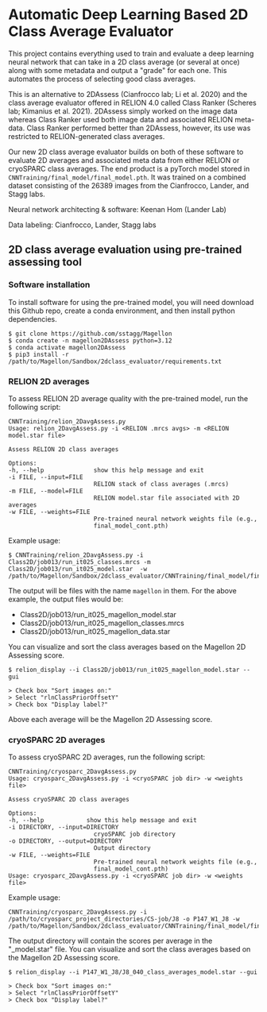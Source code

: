 # Automatic Deep Learning Based 2D Class Average Evaluator 

This project contains everything used to train and evaluate a deep learning neural network that can take in a 2D class average (or several at once) along with some metadata and output a "grade" for each one. This automates the process of selecting good class averages.

This is an alternative to 2DAssess (Cianfrocco lab; Li et al. 2020) and the class average evaluator offered in RELION 4.0 called Class Ranker (Scheres lab; Kimanius et al. 2021). 2DAssess simply worked on the image data whereas Class Ranker used both image data and associated RELION meta-data. Class Ranker performed better than 2DAssess, however, its use was restricted to RELION-generated class averages. 

Our new 2D class average evaluator builds on both of these software to evaluate 2D averages and associated meta data from either RELION or cryoSPARC class averages. The end product is a pyTorch model stored in `CNNTraining/final_model/final_model.pth`.  It was trained on a combined dataset consisting of the 26389 images from the Cianfrocco, Lander, and Stagg labs. 

Neural network architecting & software: Keenan Hom (Lander Lab)

Data labeling: Cianfrocco, Lander, Stagg labs

## 2D class average evaluation using pre-trained assessing tool

### Software installation

To install software for using the pre-trained model, you will need download this Github repo, create a conda environment, and then install python dependencies. 

    $ git clone https://github.com/sstagg/Magellon
    $ conda create -n magellon2DAssess python=3.12
    $ conda activate magellon2DAssess
    $ pip3 install -r /path/to/Magellon/Sandbox/2dclass_evaluator/requirements.txt

### RELION 2D averages 
To assess RELION 2D average quality with the pre-trained model, run the following script: 

    CNNTraining/relion_2DavgAssess.py 
    Usage: relion_2DavgAssess.py -i <RELION .mrcs avgs> -m <RELION model.star file>

    Assess RELION 2D class averages
    
    Options:
    -h, --help              show this help message and exit
    -i FILE, --input=FILE
                            RELION stack of class averages (.mrcs)
    -m FILE, --model=FILE
                            RELION model.star file associated with 2D averages
    -w FILE, --weights=FILE 
                            Pre-trained neural network weights file (e.g.,
                            final_model_cont.pth)

Example usage:

    $ CNNTraining/relion_2DavgAssess.py -i Class2D/job013/run_it025_classes.mrcs -m Class2D/job013/run_it025_model.star  -w /path/to/Magellon/Sandbox/2dclass_evaluator/CNNTraining/final_model/final_model_cont.pt

The output will be files with the name `magellon` in them. For the above example, the output files would be: 
* Class2D/job013/run_it025_magellon_model.star
* Class2D/job013/run_it025_magellon_classes.mrcs
* Class2D/job013/run_it025_magellon_data.star 

You can visualize and sort the class averages based on the Magellon 2D Assessing score. 

    $ relion_display --i Class2D/job013/run_it025_magellon_model.star --gui

    > Check box "Sort images on:"
    > Select "rlnClassPriorOffsetY"
    > Check box "Display label?"

Above each average will be the Magellon 2D Assessing score. 

### cryoSPARC 2D averages
To assess cryoSPARC 2D averages, run the following script: 

    CNNTraining/cryosparc_2DavgAssess.py
    Usage: cryosparc_2DavgAssess.py -i <cryoSPARC job dir> -w <weights file>

    Assess cryoSPARC 2D class averages

    Options:
    -h, --help            show this help message and exit
    -i DIRECTORY, --input=DIRECTORY
                            cryoSPARC job directory
    -o DIRECTORY, --output=DIRECTORY
                            Output directory
    -w FILE, --weights=FILE
                            Pre-trained neural network weights file (e.g.,
                            final_model_cont.pth)
    Usage: cryosparc_2DavgAssess.py -i <cryoSPARC job dir> -w <weights file>

Example usage: 

    CNNTraining/cryosparc_2DavgAssess.py -i /path/to/cryosparc_project_directories/CS-job/J8 -o P147_W1_J8 -w /path/to/Magellon/Sandbox/2dclass_evaluator/CNNTraining/final_model/final_model_cont.pt 

The output directory will contain the scores per average in the "_model.star" file. You can visualize and sort the class averages based on the Magellon 2D Assessing score. 

    $ relion_display --i P147_W1_J8/J8_040_class_averages_model.star --gui

    > Check box "Sort images on:"
    > Select "rlnClassPriorOffsetY"
    > Check box "Display label?"

